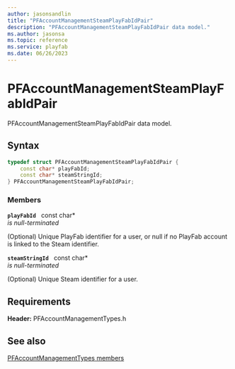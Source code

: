 ```yaml
---
author: jasonsandlin
title: "PFAccountManagementSteamPlayFabIdPair"
description: "PFAccountManagementSteamPlayFabIdPair data model."
ms.author: jasonsa
ms.topic: reference
ms.service: playfab
ms.date: 06/26/2023
---
```


# PFAccountManagementSteamPlayFabIdPair  

PFAccountManagementSteamPlayFabIdPair data model.  

## Syntax  
  
```cpp
typedef struct PFAccountManagementSteamPlayFabIdPair {  
    const char* playFabId;  
    const char* steamStringId;  
} PFAccountManagementSteamPlayFabIdPair;  
```
  
### Members  
  
**`playFabId`** &nbsp; const char*  
*is null-terminated*  
  
(Optional) Unique PlayFab identifier for a user, or null if no PlayFab account is linked to the Steam identifier.
  
**`steamStringId`** &nbsp; const char*  
*is null-terminated*  
  
(Optional) Unique Steam identifier for a user.
  
  
## Requirements  
  
**Header:** PFAccountManagementTypes.h
  
## See also  
[PFAccountManagementTypes members](../pfaccountmanagementtypes_members.md)  

  
  
